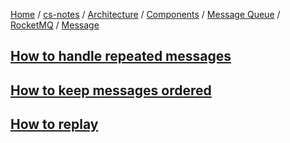 [Home](https://mengxianbin.github.io) /
[cs-notes](https://mengxianbin.github.io/cs-notes/site) /
[Architecture](https://mengxianbin.github.io/cs-notes/site/Architecture) /
[Components](https://mengxianbin.github.io/cs-notes/site/Architecture/Components) /
[Message Queue](https://mengxianbin.github.io/cs-notes/site/Architecture/Components/Message%20Queue) /
[RocketMQ](https://mengxianbin.github.io/cs-notes/site/Architecture/Components/Message%20Queue/RocketMQ) /
[Message](https://mengxianbin.github.io/cs-notes/site/Architecture/Components/Message%20Queue/RocketMQ/Message)

## [How to handle repeated messages](https://mengxianbin.github.io/cs-notes/site/Architecture/Components/Message%20Queue/RocketMQ/Message/How%20to%20handle%20repeated%20messages)

## [How to keep messages ordered](https://mengxianbin.github.io/cs-notes/site/Architecture/Components/Message%20Queue/RocketMQ/Message/How%20to%20keep%20messages%20ordered)

## [How to replay](https://mengxianbin.github.io/cs-notes/site/Architecture/Components/Message%20Queue/RocketMQ/Message/How%20to%20replay)
